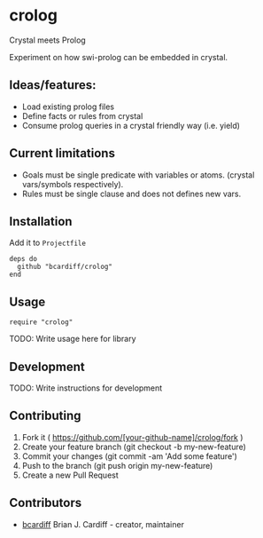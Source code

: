 # crolog

Crystal meets Prolog

Experiment on how swi-prolog can be embedded in crystal.

## Ideas/features:

* Load existing prolog files
* Define facts or rules from crystal
* Consume prolog queries in a crystal friendly way (i.e. yield)

## Current limitations

* Goals must be single predicate with variables or atoms. (crystal vars/symbols respectively).
* Rules must be single clause and does not defines new vars.

## Installation

Add it to `Projectfile`

```crystal
deps do
  github "bcardiff/crolog"
end
```

## Usage

```crystal
require "crolog"
```

TODO: Write usage here for library

## Development

TODO: Write instructions for development

## Contributing

1. Fork it ( https://github.com/[your-github-name]/crolog/fork )
2. Create your feature branch (git checkout -b my-new-feature)
3. Commit your changes (git commit -am 'Add some feature')
4. Push to the branch (git push origin my-new-feature)
5. Create a new Pull Request

## Contributors

- [bcardiff](https://github.com/bcardiff) Brian J. Cardiff - creator, maintainer
